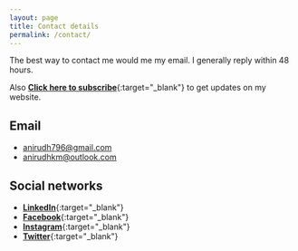 ```yaml
---
layout: page
title: Contact details
permalink: /contact/
---
```


The best way to contact me would me my email. I generally reply within 48 hours.

Also [**Click here to subscribe**](https://goo.gl/forms/icZDG9v9eB4BwJlj2){:target="_blank"} to get updates on my website.

## **Email**

* anirudh796@gmail.com
* anirudhkm@outlook.com

## **Social networks**

* [**LinkedIn**](https://www.linkedin.com/in/anirudhkm){:target="_blank"}  
* [**Facebook**](https://www.facebook.com/kmanirudh){:target="_blank"}    
* [**Instagram**](https://www.instagram.com/anirudhkm){:target="_blank"}    
* [**Twitter**](https://www.twitter.com/anirudhkm){:target="_blank"}  
